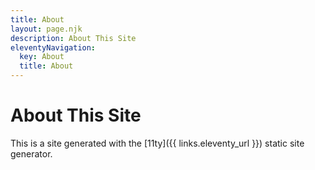 ```yaml
---
title: About
layout: page.njk
description: About This Site
eleventyNavigation:
  key: About
  title: About
---
```

# About This Site

This is a site generated with the [11ty]({{ links.eleventy_url }})
static site generator.
